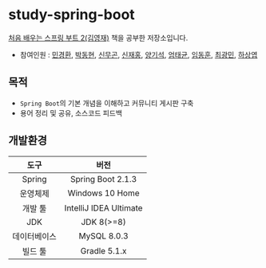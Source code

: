 # study-spring-boot
[처음 배우는 스프링 부트 2(김영재)](http://www.yes24.com/Product/goods/64584833) 책을 공부한 저장소입니다.

- 참여인원 : [민경환](https://www.github.com/ber01), [박동현](https://www.github.com/pdh6547), [신무곤](https://www.github.com/mkshin96), [신재홍](https://www.github.com/woghd9072), [양기석](https://www.github.com/yks095), [엄태균](https://www.github.com/etg6550), [임동훈](https://www.github.com/dongh9508), [최광민](https://www.github.com/rhkd4560), [하상엽](https://www.github.com/hagome0)

## 목적
- `Spring Boot`의 기본 개념을 이해하고 커뮤니티 게시판 구축
- 용어 정리 및 공유, 소스코드 피드백

## 개발환경
|도구|버전|
|:---:|:---:|
|Spring|Spring Boot 2.1.3|
|운영체제|Windows 10 Home|
|개발 툴|IntelliJ IDEA Ultimate|
|JDK|JDK 8(>=8)|
|데이터베이스|MySQL 8.0.3|
|빌드 툴|Gradle 5.1.x|